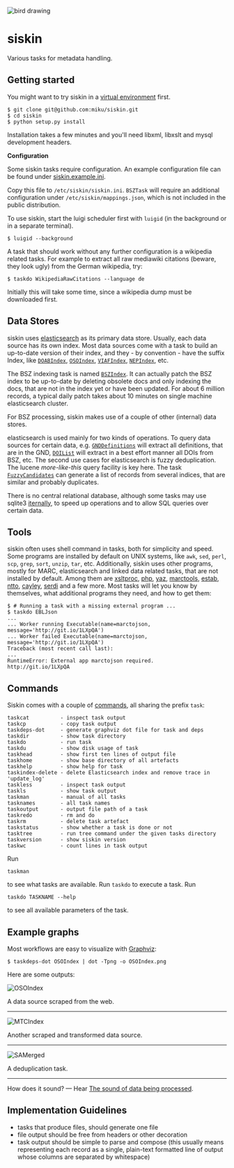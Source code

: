 ![bird drawing](http://i.imgur.com/PNq6dWf.gif)

siskin
======

Various tasks for metadata handling.

Getting started
---------------

You might want to try siskin in a [virtual environment](http://docs.python-guide.org/en/latest/dev/virtualenvs/) first.

    $ git clone git@github.com:miku/siskin.git
    $ cd siskin
    $ python setup.py install

Installation takes a few minutes and you'll need libxml, libxslt and mysql
development headers.

**Configuration**

Some siskin tasks require configuration. An example configuration file
can be found under [siskin.example.ini](https://github.com/miku/siskin/blob/master/siskin.example.ini).

Copy this file to `/etc/siskin/siskin.ini`. `BSZTask` will require an additional
configuration under `/etc/siskin/mappings.json`, which is not included in the
public distribution.

To use siskin, start the luigi scheduler first with `luigid` (in the background or in a separate terminal).

    $ luigid --background

A task that should work without any further configuration is a wikipedia related tasks.
For example to extract all raw mediawiki citations (beware, they look ugly)
from the German wikipedia, try:

    $ taskdo WikipediaRawCitations --language de

Initially this will take some time, since a wikipedia dump must be downloaded first.

Data Stores
-----------

siskin uses [elasticsearch](http://elasticsearch.org/) as its primary data store. Usually, each data source
has its own index. Most data sources come with a task to build an up-to-date
version of their index, and they - by convention - have the suffix Index, like
[`DOABIndex`](https://github.com/miku/siskin/blob/6897c0c4d4ea483f3a0b5bc5df6ad821a8c8e296/siskin/sources/doab.py#L89),
[`OSOIndex`](https://github.com/miku/siskin/blob/6897c0c4d4ea483f3a0b5bc5df6ad821a8c8e296/siskin/sources/oso.py#L178),
[`VIAFIndex`](https://github.com/miku/siskin/blob/6897c0c4d4ea483f3a0b5bc5df6ad821a8c8e296/siskin/sources/viaf.py#L184),
[`NEPIndex`](https://github.com/miku/siskin/blob/6897c0c4d4ea483f3a0b5bc5df6ad821a8c8e296/siskin/sources/nep.py#L450), etc.

The BSZ indexing task is named [`BSZIndex`](https://github.com/miku/siskin/blob/6897c0c4d4ea483f3a0b5bc5df6ad821a8c8e296/siskin/sources/bsz.py#L1517). It can actually
patch the BSZ index to be up-to-date by deleting obsolete docs and only
indexing the docs, that are not in the index yet or have been updated. For
about 6 million records, a typical daily patch takes about 10 minutes on single
machine elasticsearch cluster.

For BSZ processing, siskin makes use of a couple of other (internal) data stores.

elasticsearch is used mainly for two kinds of operations. To query data sources for
certain data, e.g.
[`GNDDefinitions`](https://github.com/miku/siskin/blob/6897c0c4d4ea483f3a0b5bc5df6ad821a8c8e296/siskin/sources/gnd.py#L444) will extract all definitions, that are in the GND,
[`DOIList`](https://github.com/miku/siskin/blob/6897c0c4d4ea483f3a0b5bc5df6ad821a8c8e296/siskin/workflows/adhoc.py#L23) will extract in a best effort manner all DOIs from BSZ, etc. The second
use cases for elasticsearch is fuzzy deduplication. The lucene *more-like-this*
query facility is key here. The task
[`FuzzyCandidates`](https://github.com/miku/siskin/blob/6897c0c4d4ea483f3a0b5bc5df6ad821a8c8e296/siskin/workflows/fuzzy.py#L139) can generate a list of records from several indices, that are similar and probably duplicates.

There is no central relational database, although some tasks may use sqlite3
[iternally](https://github.com/miku/siskin/search?utf8=%E2%9C%93&q=sqlite3db), to speed up operations and to allow SQL queries over certain data.

Tools
-----

siskin often uses shell command in tasks, both for simplicity and speed. Some
programs are installed by default on UNIX systems, like `awk`, `sed`, `perl`, `scp`, `grep`, `sort`, `unzip`, `tar`, etc.
Additionally, siskin uses other programs, mostly for MARC, elasticsearch and linked data related tasks, that are not installed by default.
Among them are [xsltproc](http://xmlsoft.org/XSLT/xsltproc.html), [php](http://php.net/), [yaz](http://www.indexdata.com/yaz), [marctools](https://github.com/ubleipzig/marctools), [estab](https://github.com/miku/estab), [ntto](https://github.com/miku/ntto), [cayley](https://github.com/google/cayley), [serdi](http://drobilla.net/software/serd/) and a few more.
Most tasks will let you know by themselves, what additional programs they need, and how to get them:

    $ # Running a task with a missing external program ...
    $ taskdo EBLJson
    ...
    ... Worker running Executable(name=marctojson, message='http://git.io/1LXpQA')
    ... Worker failed Executable(name=marctojson, message='http://git.io/1LXpQA')
    Traceback (most recent call last):
    ...
    RuntimeError: External app marctojson required.
    http://git.io/1LXpQA

Commands
--------

Siskin comes with a couple of [commands](https://github.com/miku/siskin/tree/master/bin), all sharing the prefix `task`:

    taskcat          - inspect task output
    taskcp           - copy task output
    taskdeps-dot     - generate graphviz dot file for task and deps
    taskdir          - show task directory
    taskdo           - run task
    taskdu           - show disk usage of task
    taskhead         - show first ten lines of output file
    taskhome         - show base directory of all artefacts
    taskhelp         - show help for task
    taskindex-delete - delete Elasticsearch index and remove trace in 'update_log'
    taskless         - inspect task output
    taskls           - show task output
    taskman          - manual of all tasks
    tasknames        - all task names
    taskoutput       - output file path of a task
    taskredo         - rm and do
    taskrm           - delete task artefact
    taskstatus       - show whether a task is done or not
    tasktree         - run tree command under the given tasks directory
    taskversion      - show siskin version
    taskwc           - count lines in task output

Run

    taskman

to see what tasks are available. Run `taskdo` to execute a task. Run

    taskdo TASKNAME --help

to see all available parameters of the task.

Example graphs
--------------

Most workflows are easy to visualize with [Graphviz]():

    $ taskdeps-dot OSOIndex | dot -Tpng -o OSOIndex.png

Here are some outputs:

![OSOIndex](http://i.imgur.com/Y55GCvz.png)

A data source scraped from the web.

----

![MTCIndex](http://i.imgur.com/OysC5pV.png)

Another scraped and transformed data source.

----

![SAMerged](https://cdn.mediacru.sh/o0ui7QRSMYyW.png)

A deduplication task.

----

How does it sound? &mdash; Hear [The sound of data being processed](http://vimeo.com/99084953).

Implementation Guidelines
-------------------------

* tasks that produce files, should generate one file
* file output should be free from headers or other decoration
* task output should be simple to parse and compose (this usually means
  representing each record as a single, plain-text formatted line of output whose columns are separated by whitespace)
